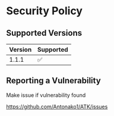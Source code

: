 # Security Policy

## Supported Versions

| Version | Supported          |
| ------- | ------------------ |
| 1.1.1   | :white_check_mark: |

## Reporting a Vulnerability

Make issue if vulnerability found

https://github.com/Antonako1/ATK/issues

